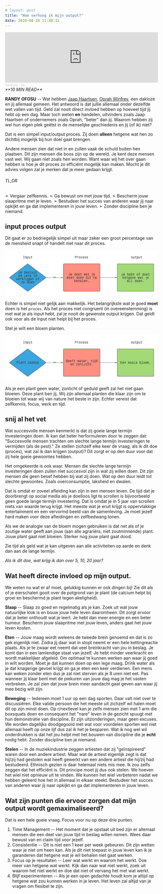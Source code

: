 ```yaml
---
# layout: post
title: "Hoe verhoog ik mijn output?"
date: 2020-08-28 11:40:31
---
```

<iframe width="100%" height="166" scrolling="no" frameborder="no" allow="autoplay" src="https://w.soundcloud.com/player/?url=https%3A//api.soundcloud.com/tracks/751769857&color=%23daa51f&auto_play=false&hide_related=false&show_comments=true&show_user=true&show_reposts=false&show_teaser=true"></iframe><div style="font-size: 10px; color: #cccccc;line-break: anywhere;word-break: normal;overflow: hidden;white-space: nowrap;text-overflow: ellipsis; font-family: Interstate,Lucida Grande,Lucida Sans Unicode,Lucida Sans,Garuda,Verdana,Tahoma,sans-serif;font-weight: 100;"><a href="https://soundcloud.com/randus95" title="RANDUS" target="_blank" style="color: #cccccc; text-decoration: none;">RANDUS</a> · <a href="https://soundcloud.com/randus95/siii" title="Siii" target="_blank" style="color: #cccccc; text-decoration: none;">Siii</a></div>

<link rel="stylesheet" href="https://cdnjs.cloudflare.com/ajax/libs/font-awesome/4.7.0/css/font-awesome.min.css">
<i class="fa fa-clock-o" aria-hidden="true" style="fontsize:20px"> **10 MIN READ**</i>

**RANDY OFOSU** -- Wat hebben <a href="https://nl.wikipedia.org/wiki/Jaap_Haartsen">Jaap Haartsen</a>, <a href="https://nl.wikipedia.org/wiki/Oprah_Winfrey" target="_blank">Oprah Winfrey</a>, een dakloze en jij allemaal gemeen. Het antwoord is dat jullie allemaal onder dezelfde wet vallen van tijd. Geld zal nooit direct invloed hebben op hoeveel tijd jij hebt op een dag. Maar toch weten **en** handelen, uitvinders zoals Jaap Haartsen of ondernemers zoals Oprah, "beter" dan jij. Waarom hebben zij wel hun eigen plek geëtst in de menselijke geschiedenis en jij (of ik) niet? 

Dat is een simpel input/output proces. Zij doen **alleen** hetgene wat hen zo dichtbij mogelijk bij hun doel gaat brengen. 

Andere mensen zien dat niet in en zullen vaak de schuld buiten hen plaatsen. Dit zijn mensen die boos zijn op de wereld. Je kent deze mensen vast wel. Wij gaan niet zoals hen worden. Want waar wij het over gaan hebben is hoe je dit proces zo efficiënt mogelijk kan maken. Mocht je dit advies volgen zal je merken dat je meer gedaan krijgt. 

###### TL;DR
➣ Vergaar zelfkennis.
➣ Ga bewust om met jouw tijd.
➣ Bescherm jouw slaapritme met je leven.
➣ Bestudeer het succes van anderen waar jij naar opkijkt en ga dat implementeren in jouw leven.
➣ Zonder discipline ben je niemand.

## input proces output
Dit gaat er zo bedriegelijk simpel uit maar zeker een groot percentage van de mensheid snapt of handelt niet naar dit proces. 

<img src="/assets/img/inputoutput.png" title="De input output model" alt="De input output model">

Echter is simpel niet gelijk aan makkelijk. Het belangrijkste wat je goed **moet** doen is het `proces`. Als het proces niet congruent (in overeenstemming) is met wat je als input hebt, zal je nooit de gewenste output krijgen. Dat geldt ook voor als de input niet helpt bij het proces.

Stel je wilt een bloem planten. 

<img src="/assets/img/bloem_plant_proces.png" title="De input output model bloem editie" alt="input out model bloem editie">

Als je een plant geen water, zonlicht of geduld geeft zal het niet gaan bloeien. Deze plant ben jij. Wij zijn allemaal planten die klaar zijn om te bloeien tot waar wij van nature het beste in zijn. Echter vereist dat zelfkennis, focus, werk en tijd.

## snij al het vet
Wat succesvolle mensen kenmerkt is dat zij goeie lange termijn investeringen doen. Ik kan dat beter herformuleren door te zeggen dat: "Succesvolle mensen trachten om slechte lange termijn investeringen te vermijden (als de pest)." Ze stellen zichzelf elke keer de vraag, als ik dit doe (proces), wat zal ik dan krijgen (output)? Dit zorgt er op den duur voor dat zij hele goeie gewoontes hebben.

Het omgekeerde is ook waar. Mensen die slechte lange termijn investeringen doen zullen niet succesvol zijn in wat zij willen doen. Dit zijn mensen die geen besef hebben bij wat zij doen. Wat op den duur leidt tot slechte gewoontes. Zoals overconsumptie, laksheid en dwalen.

Dat is omdat er zoveel afleiding kan zijn in een mensen leven. De tijd dat je doorbrengt op social media als je doelloos ligt te scrollen is bijvoorbeeld geen goede lange termijn investering. Dat is omdat je in 5 jaar van scrollen niets van waarde terug krijgt. Het meeste wat je eruit krijgt is oppervlakkige entertainment en een vervormd beeld van de samenleving. Je moet jezelf hard maken voor deze afleidingen en zelfbedwang tonen.

Als we de analogie van de bloem mogen gebruiken is dat net als of je zoutige water geeft aan jouw (aan alle agrariërs; niet zoutminnende) plant. Jouw plant gaat niet bloeien. Sterker nog jouw plant gaat dood. 

Zie tijd als geld wat je kan uitgeven aan alle activiteiten op aarde en denk dan aan de lange termijn.

*Als ik dit doe, wat krijg ik dan over 5, 10, 20 jaar?*

## Wat heeft directe invloed op mijn output.
We weten nu wat er af moet, gelukkig kunnen er ook dingen bij! Zie dit als of je eierschalen gooit over de potgrond van je plant (de calcium helpt bij groei en beschermd je plant tegen akeligheid).  

**Slaap** -- Slaap zo goed en regelmatig als je kan. Zoek uit wat jouw natuurlijke klok is en bouw jouw hele leven daaromheen. Dit zorgt ervoor dat je beter onthoudt wat je leert. Je hebt dan meer energie en een beter humeur. Bescherm jouw slaapritme met jouw leven, anders gaat het jouw leven kosten.

**Eten** -- Jouw maag wordt weleens de tweede brein genoemd en dat is zo gek eigenlijk niet. Zodra jij daar wat in stopt neemt er een hele kettingreactie plaats. Als je te zwaar eet neemt dat veel breinkracht van jou in beslag. Je komt dan in een lamlendige staat van jezelf. Je hebt minder veerkracht en wordt makkelijker afgeleid. Om optimaal te kunnen werken aan waar jij goed in wilt worden. Moet je dat kunnen doen op een lege maag. Drink water als je dat knagerige gevoel krijgt en ga je eten een keer verdienen. Een mens kan weken zonder eten dus je zal niet sterven als je 8 uren niet eet. Pas wanneer jij klaar bent met de piekuren van jouw dag mag je het vasten verbreken. Je zal zien dat jouw brein meer aandacht gaat geven aan waar jij mee bezig wilt zijn. 

**Beweging** -- Iedereen moet 1 uur op een dag sporten. Daar valt niet over te discussiëren. Elke valide persoon die het meeste uit zichzelf wil halen moet dit op zijn minst doen. Op r/nextlevel kan je zelfs mensen zien met 1 arm die boxsquats doen en consequent het "nare" leven in de gezicht spuugt met hun demonstratie van discipline. Er zijn uitzonderingen, maar geen excuses. We worden dagelijks doodgegooid met wat voor voordelen sporten wel niet allemaal heeft op onze lijf dus zal ik het je besparen. Wat ik nog wel wil onderdrukken is dat het jou helpt met het bouwen van discipline die je **echt** nodig hebt. Zonder discipline ben je niemand.

**Stelen** -- In de muziekindustrie zeggen artiesten dat zij "geïnspireerd" waren door een andere artiest. Maar wat de artiest eigenlijk zegt is dat hij/zij had gestolen wat heeft gewerkt van een andere artiest die hij/zij had bestudeerd. Ethnisch gezien is daar helemaal niets mis mee. Ik zou zelfs zeggen dat het efficiënt is. Dit principe moet jij dus ook stelen. We hoeven het wiel niet opnieuw uit te vinden. We kunnen het wiel verbeteren nadat we hebben geleerd hoe het in allemaal in elkaar steekt. Bestudeer het succes van anderen waar jij naar opkijkt en ga dat implementeren in jouw leven.  

## Wat zijn punten die ervoor zorgen dat mijn output wordt gemaximaliseerd? 
Dat is een hele goeie vraag. Focus voor nu op deze drie punten. 
1. Time Management -- Het moment dat je opstaat uit bed zijn er allemaal mensen die een deel van jouw tijd in beslag willen nemen. Wees daar bewust van en claim tijd voor jezelf.
2. Consistentie -- Dit is niet een 1 keer per week gebeuren. Dit zijn wetten waar je niet om heen kan. Als je dit niet toepast in jouw leven kan ik je garanderen dat hetgene wat je wil behalen niet gaat werken.
3. Focus op je resultaten -- Leer wat werkt en waarom het werkt. Doe meer van hetgene wat werkt. Kijk dan naar wat niet werkt, zoek uit waarom het niet werkt en doe dat niet of vervang het met wat werkt.
4. Blijf experimenteren -- Als je een open gedachte houdt kom je altijd op hetgene wat zou kunnen werken in je leven. Het leven zal altijd van je vragen om flexibel te zijn.